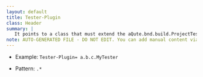 ```yaml
---
layout: default
title: Tester-Plugin
class: Header
summary: |
   It points to a class that must extend the aQute.bnd.build.ProjectTester class. This class is loaded in the bnd environment and not in the target environment. This ProjectTester plugin then gets a chance to configure the launcher as it sees fit. It can get properties from the project and set these in the Project Launcher so they can be picked up in the target environment.
note: AUTO-GENERATED FILE - DO NOT EDIT. You can add manual content via same filename in ext folder. 
---
```


- Example: `Tester-Plugin= a.b.c.MyTester`

- Pattern: `.*`

